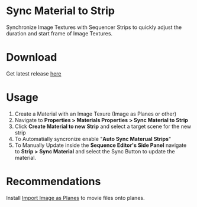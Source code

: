 # Sync Material to Strip

Synchronize Image Textures with Sequencer Strips to quickly adjust the duration and start frame of Image Textures.

# Download
Get latest release [here](https://github.com/NickTiny/Sync-Material-to-Strip/releases/download/v1.0.0/sync_material_to_strip_1_0_0.py)

# Usage
1. Create a Material with an Image Texure (Image as Planes or other)
2. Navigate to **Properties > Materials Properties > Sync Material to Strip** 
3. Click **Create Material to new Strip** and select a target scene for the new strip
4. To Automatially syncronize enable "**Auto Sync Materual Strips**"
5. To Manually Update inside the **Sequence Editor's Side Panel** navigate to **Strip > Sync Material** and select the Sync Button to update the material.

# Recommendations
Install [Import Image as Planes](https://docs.blender.org/manual/en/latest/addons/import_export/images_as_planes.html) to movie files onto planes.
